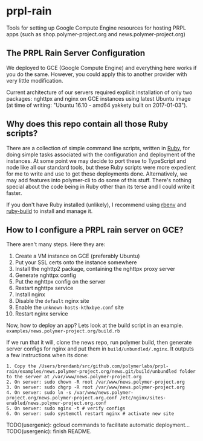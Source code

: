 # prpl-rain
Tools for setting up Google Compute Engine resources for hosting PRPL apps
(such as shop.polymer-project.org and news.polymer-project.org)

## The PRPL Rain Server Configuration

We deployed to GCE (Google Compute Engine) and everything here works if you do
the same.  However, you could apply this to another provider with very little
modification.

Current architecture of our servers required explicit installation of only
two packages: nghttpx and nginx on GCE instances using latest Ubuntu image (at
time of writing: "Ubuntu 16.10 - amd64 yakkety built on 2017-01-03").

## Why does this repo contain all those Ruby scripts?

There are a collection of simple command line scripts, written in [Ruby][], for
doing simple tasks associated with the configuration and deployment of the
instances.  At some point we may decide to port these to TypeScript and node
like all our standard tools, but these Ruby scripts were more expedient for
me to write and use to get these deployments done.  Alternatively, we may add
features into polymer-cli to do some of this stuff.  There's nothing special
about the code being in Ruby other than its terse and I could write it faster.

If you don't have Ruby installed (unlikely), I recommend using [rbenv][] and
[ruby-build][] to install and manage it.

## How to I configure a PRPL rain server on GCE?

There aren't many steps.  Here they are:

 1. Create a VM instance on GCE (preferably Ubuntu)
 2. Put your SSL certs onto the instance somewhere
 3. Install the nghttp2 package, containing the nghttpx proxy server
 4. Generate nghttpx config
 5. Put the nghttpx config on the server
 6. Restart nghttpx service
 7. Install nginx
 8. Disable the `default` nginx site
 9. Enable the `unknown-hosts-kthxbye.conf` site
 10. Restart nginx service

Now, how to deploy an app?  Lets look at the build script in an example.
`examples/news.polymer-project.org/build.rb`

If we run that it will, clone the news repo, run polymer build, then generate
server configs for nginx and put them in `build/unbundled/.nginx`.  It outputs
a few instructions when its done:

```
1. Copy the /Users/brendanb/src/github.com/polymerlabs/prpl-rain/examples/news.polymer-project.org/news.git/build/unbundled folder to the server at /var/www/news.polymer-project.org
2. On server: sudo chown -R root /var/www/news.polymer-project.org
3. On server: sudo chgrp -R root /var/www/news.polymer-project.org
4. On server: sudo ln -s /var/www/news.polymer-project.org/news.polymer-project.org.conf /etc/nginx/sites-enabled/news.polymer-project.org.conf
5. On server: sudo nginx -t # verify configs
6. On server: sudo systemctl restart nginx # activate new site
```

TODO(usergenic): gcloud commands to facilitate automatic deployment...
TODO(usergenic): finish README.

[Ruby]: https://www.ruby-lang.org/en/
[rbenv]: https://github.com/rbenv/rbenv
[ruby-build]: https://github.com/rbenv/ruby-build
